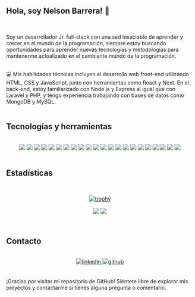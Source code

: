## Hola, soy Nelson Barrera! 👋
<br>

Soy un desarrollador Jr. full-stack con una sed insaciable de aprender y crecer en el mundo de la programación, siempre estoy buscando oportunidades para aprender nuevas tecnologías y metodologías para mantenerme actualizado en el cambiante mundo de la programación.

<br>
💻 Mis habilidades técnicas incluyen el desarrollo web front-end utilizando HTML, CSS y JavaScript, junto con herramientas como React y Next. En el back-end, estoy familiarizado con Node.js y Express al igual que con Laravel y PHP, y tengo experiencia trabajando con bases de datos como MongoDB y MySQL.
<br/>  

<br/>  

## Tecnologías y herramientas  
<br>
<div align="center">  
 <img src="https://img.shields.io/badge/Jest-C21325?style=for-the-badge&logo=jest&logoColor=white" />
 <img src="https://img.shields.io/badge/MUI-007fff?style=for-the-badge&logo=mui&logoColor=white" />
 <img src="https://img.shields.io/badge/tailwind-52b3b6?style=for-the-badge&logo=tailwindcss&logoColor=white" />
 <img src="https://img.shields.io/badge/GIT-E44C30?style=for-the-badge&logo=git&logoColor=white" />
 <img src="https://img.shields.io/badge/sass-cf6b9d?style=for-the-badge&logo=sass&logoColor=white" />
 <img src="https://img.shields.io/badge/JavaScript-323330?style=for-the-badge&logo=javascript&logoColor=F7DF1E" />
 <img src="https://img.shields.io/badge/typescript-377cc8?style=for-the-badge&logo=typescript&logoColor=white" />
 <img src="https://img.shields.io/badge/HTML5-E34F26?style=for-the-badge&logo=html5&logoColor=white" />
 <img src="https://img.shields.io/badge/CSS3-1572B6?style=for-the-badge&logo=css3&logoColor=white" />
 <img src="https://img.shields.io/badge/VSCode-0078D4?style=for-the-badge&logo=visual%20studio%20code&logoColor=white" />
 <img src="https://img.shields.io/badge/Bootstrap-5c4380?style=for-the-badge&logo=bootstrap&logoColor=white" />
 <img src="https://img.shields.io/badge/Laravel-fb5541?style=for-the-badge&logo=Laravel&logoColor=white" />
 <img src="https://img.shields.io/badge/mysql-087395?style=for-the-badge&logo=mysql&logoColor=white" />
 <img src="https://img.shields.io/badge/mongodb-FFFFFF?style=for-the-badge&logo=mongodb" />
 <img src="https://img.shields.io/badge/php-7b7fb5?style=for-the-badge&logo=php&logoColor=white" />
 <img src="https://img.shields.io/badge/styled%20components-FFFFFF?style=for-the-badge&logo=styled-components" />
 <img src="https://img.shields.io/badge/Zoom-2D8CFF?style=for-the-badge&logo=zoom&logoColor=white" />
 <img src="https://img.shields.io/badge/Node.js-339933?style=for-the-badge&logo=nodedotjs&logoColor=white" />
 <img src="https://img.shields.io/badge/React-20232A?style=for-the-badge&logo=react&logoColor=61DAFB" />
 <img src="https://img.shields.io/badge/Next.js-100000?style=for-the-badge&logo=nextdotjs" />
 <img src="https://img.shields.io/badge/express.js-339933?style=for-the-badge&logo=express" />
 <img src="https://img.shields.io/badge/GitHub-100000?style=for-the-badge&logo=github&logoColor=white" />
</div>
<br/>  

## Estadísticas
 <br>
<div align="center">

 [![trophy](https://github-profile-trophy.vercel.app/?username=nelsonronaldobr&theme=onedark&margin-w=15&title=Joined2020,PullRequest,Commits,Repositories,Stars,Reviews)](https://github.com/ryo-ma/github-profile-trophy)
 
<a align="center"><img src="https://github-readme-stats.vercel.app/api?username=nelsonronaldobr&show_icons=true&count_private=true&hide_border=true&theme=onedark" align="center"/></a>
<a align="center"><img src="https://github-readme-stats.vercel.app/api/top-langs/?username=nelsonronaldobr&hide_border=true&layout=compact&theme=onedark" align="center" /></a>
 
</div>
<br/>


## Contacto
 <br>
<div align="center">
<a href="https://linkedin.com/in/nelsonronaldobr" target="_blank">
<img src=https://img.shields.io/badge/linkedin-%231E77B5.svg?&style=for-the-badge&logo=linkedin&logoColor=white alt=linkedin style="margin-bottom: 5px;" />
</a>
<a href="https://github.com/nelsonronaldobr" target="_blank">
<img src=https://img.shields.io/badge/github-%2324292e.svg?&style=for-the-badge&logo=github&logoColor=white alt=github style="margin-bottom: 5px;" />

</a>  
</div>  
 <br>


¡Gracias por visitar mi repositorio de GitHub! Siéntete libre de explorar mis proyectos y contactarme si tienes alguna pregunta o comentario.
<br>

<br/>
